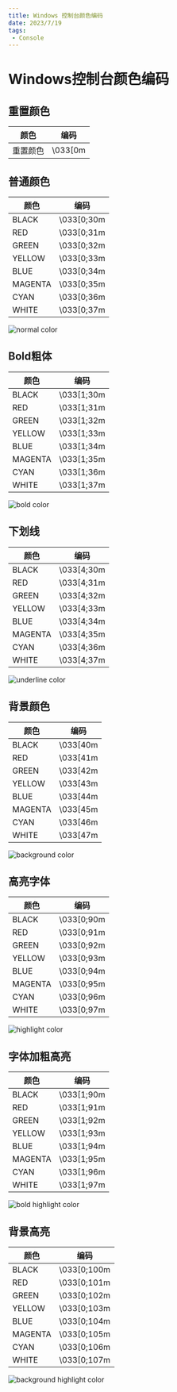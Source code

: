 ```yaml
---
title: Windows 控制台颜色编码
date: 2023/7/19
tags:
 - Console
---
```


# Windows控制台颜色编码

## 重置颜色

| 颜色   | 编码      |
|------|---------|
| 重置颜色 | \033[0m |


## 普通颜色

| 颜色      | 编码         |
|---------|------------| 
| BLACK   | \033[0;30m |
| RED     | \033[0;31m |
| GREEN   | \033[0;32m |
| YELLOW  | \033[0;33m |
| BLUE    | \033[0;34m |
| MAGENTA | \033[0;35m |
| CYAN    | \033[0;36m |
| WHITE   | \033[0;37m |

![normal color](../assets/consoleCode_01.png)

## Bold粗体

| 颜色      | 编码         |
|---------|------------| 
| BLACK   | \033[1;30m |
| RED     | \033[1;31m |
| GREEN   | \033[1;32m |
| YELLOW  | \033[1;33m |
| BLUE    | \033[1;34m |
| MAGENTA | \033[1;35m |
| CYAN    | \033[1;36m |
| WHITE   | \033[1;37m |

![bold color](../assets/consoleCode_02.png)

## 下划线

| 颜色      | 编码         |
|---------|------------| 
| BLACK   | \033[4;30m |
| RED     | \033[4;31m |
| GREEN   | \033[4;32m |
| YELLOW  | \033[4;33m |
| BLUE    | \033[4;34m |
| MAGENTA | \033[4;35m |
| CYAN    | \033[4;36m |
| WHITE   | \033[4;37m |

![underline color](../assets/consoleCode_03.png)

## 背景颜色

| 颜色      | 编码       |
|---------|----------| 
| BLACK   | \033[40m |
| RED     | \033[41m |
| GREEN   | \033[42m |
| YELLOW  | \033[43m |
| BLUE    | \033[44m |
| MAGENTA | \033[45m |
| CYAN    | \033[46m |
| WHITE   | \033[47m |

![background color](../assets/consoleCode_04.png)

## 高亮字体

| 颜色      | 编码         |
|---------|------------| 
| BLACK   | \033[0;90m |
| RED     | \033[0;91m |
| GREEN   | \033[0;92m |
| YELLOW  | \033[0;93m |
| BLUE    | \033[0;94m |
| MAGENTA | \033[0;95m |
| CYAN    | \033[0;96m |
| WHITE   | \033[0;97m |

![highlight color](../assets/consoleCode_05.png)

## 字体加粗高亮

| 颜色      | 编码         |
|---------|------------| 
| BLACK   | \033[1;90m |
| RED     | \033[1;91m |
| GREEN   | \033[1;92m |
| YELLOW  | \033[1;93m |
| BLUE    | \033[1;94m |
| MAGENTA | \033[1;95m |
| CYAN    | \033[1;96m |
| WHITE   | \033[1;97m |

![bold highlight color](../assets/consoleCode_06.png)

## 背景高亮

| 颜色      | 编码          |
|---------|-------------| 
| BLACK   | \033[0;100m |
| RED     | \033[0;101m |
| GREEN   | \033[0;102m |
| YELLOW  | \033[0;103m |
| BLUE    | \033[0;104m |
| MAGENTA | \033[0;105m |
| CYAN    | \033[0;106m |
| WHITE   | \033[0;107m |

![background highlight color](../assets/consoleCode_07.png)